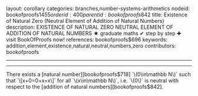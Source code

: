 layout: corollary
categories: branches,number-systems-arithmetics
nodeid: bookofproofs$1455
orderid: 400
parentid: bookofproofs$842
title: Existence of Natural Zero (Neutral Element of Addition of Natural Numbers)
description: EXISTENCE OF NATURAL ZERO NEUTRAL ELEMENT OF ADDITION OF NATURAL NUMBERS &#9733; graduate maths &#10004; step by step &#10010; visit BookOfProofs now!
references: bookofproofs$696
keywords: addition,element,existence,natural,neutral,numbers,zero
contributors: bookofproofs

---


---

There exists a [natural number][bookofproofs$718] `\(0\in\mathbb N\)` such that `\[x+0=0+x=x\]` for all `\(x\in\mathbb N\)`, i.e. `\(0\)` is neutral with respect to the [addition of natural numbers][bookofproofs$842].